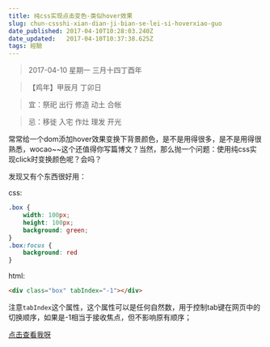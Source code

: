 ```yaml
---
title: 纯css实现点击变色-类似hover效果
slug: chun-cssshi-xian-dian-ji-bian-se-lei-si-hoverxiao-guo
date_published: 2017-04-10T10:28:03.240Z
date_updated:   2017-04-10T10:37:38.625Z
tags: 經驗
---
```


> 2017-04-10 星期一  三月十四丁酉年 

> 【鸡年】甲辰月 丁卯日

> 宜：祭祀 出行 修造 动土 合帐

> 忌：移徙 入宅 作灶 理发 开光

常常给一个dom添加hover效果变换下背景颜色，是不是用得很多，是不是用得很熟悉，wocao~~这个还值得你写篇博文？当然，那么抛一个问题：使用纯css实现click时变换颜色呢？会吗？

发现又有个东西很好用：

css:

```css
.box {
    width: 100px;
    height: 100px;
    background: green;
}
.box:focus {
    background: red
}
```

html:

```html
<div class="box" tabIndex="-1"></div>
```

注意`tabIndex`这个属性，这个属性可以是任何自然数，用于控制tab键在网页中的切换顺序，如果是-1相当于接收焦点，但不影响原有顺序；

[点击查看我呀](/demo/click-css/)

